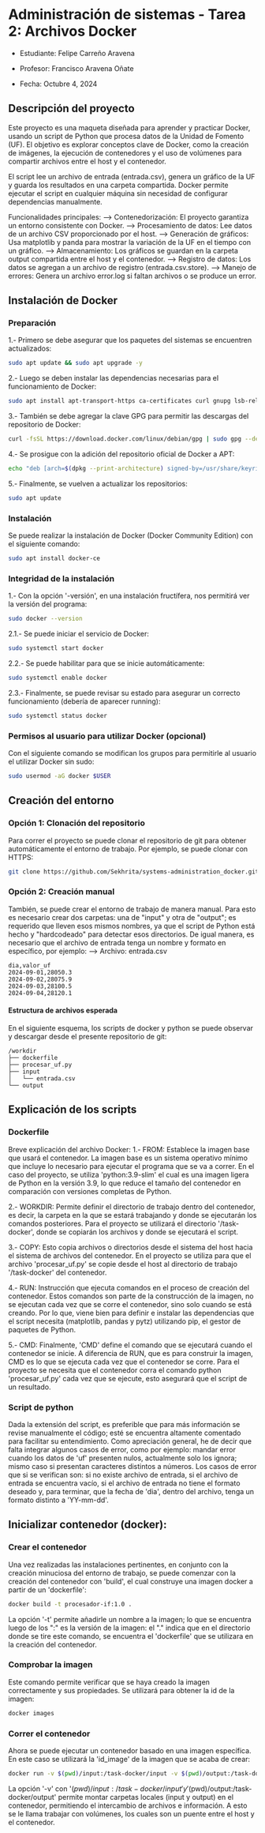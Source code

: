 # Administración de sistemas - Tarea 2: Archivos Docker

- Estudiante: Felipe Carreño Aravena

- Profesor: Francisco Aravena Oñate

- Fecha: Octubre 4, 2024


## Descripción del proyecto
Este proyecto es una maqueta diseñada para aprender y practicar Docker, usando un script de Python que procesa datos de la Unidad de Fomento (UF). El objetivo es explorar conceptos clave de Docker, como la creación de imágenes, la ejecución de contenedores y el uso de volúmenes para compartir archivos entre el host y el contenedor.

El script lee un archivo de entrada (entrada.csv), genera un gráfico de la UF y guarda los resultados en una carpeta compartida. Docker permite ejecutar el script en cualquier máquina sin necesidad de configurar dependencias manualmente.

Funcionalidades principales:
--> Contenedorización: El proyecto garantiza un entorno consistente con Docker.
--> Procesamiento de datos: Lee datos de un archivo CSV proporcionado por el host.
--> Generación de gráficos: Usa matplotlib y panda para mostrar la variación de la UF en el tiempo con un gráfico.
--> Almacenamiento: Los gráficos se guardan en la carpeta output compartida entre el host y el contenedor.
--> Registro de datos: Los datos se agregan a un archivo de registro (entrada.csv.store).
--> Manejo de errores: Genera un archivo error.log si faltan archivos o se produce un error.

## Instalación de Docker
### Preparación
1.- Primero se debe asegurar que los paquetes del sistemas se encuentren actualizados:
```bash
sudo apt update && sudo apt upgrade -y
```

2.- Luego se deben instalar las dependencias necesarias para el funcionamiento de Docker:
```bash
sudo apt install apt-transport-https ca-certificates curl gnupg lsb-release software-properties-common -y
```

3.- También se debe agregar la clave GPG para permitir las descargas del repositorio de Docker:
```bash
curl -fsSL https://download.docker.com/linux/debian/gpg | sudo gpg --dearmor -o /usr/share/keyrings/docker-archive-keyring.gpg
```

4.- Se prosigue con la adición del repositorio oficial de Docker a APT:
```bash
echo "deb [arch=$(dpkg --print-architecture) signed-by=/usr/share/keyrings/docker-archive-keyring.gpg] https://download.docker.com/linux/debian $(lsb_release -cs) stable" | sudo tee /etc/apt/sources.list.d/docker.list > /dev/null
```

5.- Finalmente, se vuelven a actualizar los repositorios:
```bash
sudo apt update
```

### Instalación
Se puede realizar la instalación de Docker (Docker Community Edition) con el siguiente comando:
```bash
sudo apt install docker-ce
```

### Integridad de la instalación
1.- Con la opción '-versión', en una instalación fructífera, nos permitirá ver la versión del programa:
```bash
sudo docker --version
```

2.1.- Se puede iniciar el servicio de Docker:
```bash
sudo systemctl start docker
```

2.2.- Se puede habilitar para que se inicie automáticamente:
```bash
sudo systemctl enable docker
```

2.3.- Finalmente, se puede revisar su estado para asegurar un correcto funcionamiento (debería de aparecer running):
```bash
sudo systemctl status docker
```

### Permisos al usuario para utilizar Docker (opcional)
Con el siguiente comando se modifican los grupos para permitirle al usuario el utilizar Docker sin sudo:
```bash
sudo usermod -aG docker $USER
```

## Creación del entorno
### Opción 1: Clonación del repositorio
Para correr el proyecto se puede clonar el repositorio de git para obtener automáticamente el entorno de trabajo. Por ejemplo, se puede clonar con HTTPS:
```bash
git clone https://github.com/Sekhrita/systems-administration_docker.git
```

### Opción 2: Creación manual
También, se puede crear el entorno de trabajo de manera manual. Para esto es necesario crear dos carpetas: una de "input" y otra de "output"; es requerido que lleven esos mismos nombres, ya que el script de Python está hecho y "hardcodeado" para detectar esos directorios. De igual manera, es necesario que el archivo de entrada tenga un nombre y formato en específico, por ejemplo:
--> Archivo: entrada.csv
```
dia,valor_uf
2024-09-01,28050.3
2024-09-02,28075.9
2024-09-03,28100.5
2024-09-04,28120.1
```

#### Estructura de archivos esperada
En el siguiente esquema, los scripts de docker y python se puede observar y descargar desde el presente repositorio de git:
```
/workdir
├── dockerfile
├── procesar_uf.py
├── input
│   └── entrada.csv
└── output
```

## Explicación de los scripts
### Dockerfile
Breve explicación del archivo Docker:
1.- FROM: Establece la imagen base que usará el contenedor. La imagen base es un sistema operativo mínimo que incluye lo necesario para ejecutar el programa que se va a correr. En el caso del proyecto, se utiliza 'python:3.9-slim' el cual es una imagen ligera de Python en la versión 3.9, lo que reduce el tamaño del contenedor en comparación con versiones completas de Python.

2.- WORKDIR: Permite definir el directorio de trabajo dentro del contenedor, es decir, la carpeta en la que se estará trabajando y donde se ejecutarán los comandos posteriores. Para el proyecto se utilizará el directorio '/task-docker', donde se copiarán los archivos y donde se ejecutará el script.

3.- COPY: Esto copia archivos o directorios desde el sistema del host hacia el sistema de archivos del contenedor. En el proyecto se utiliza para que el archivo 'procesar_uf.py' se copie desde el host al directorio de trabajo '/task-docker' del contenedor.

4.- RUN: Instrucción que ejecuta comandos en el proceso de creación del contenedor. Estos comandos son parte de la construcción de la imagen, no se ejecutan cada vez que se corre el contenedor, sino solo cuando se está creando. Por lo que, viene bien para definir e instalar las dependencias que el script necesita (matplotlib, pandas y pytz) utilizando pip, el gestor de paquetes de Python.

5.- CMD: Finalmente, 'CMD' define el comando que se ejecutará cuando el contenedor se inicie. A diferencia de RUN, que es para construir la imagen, CMD es lo que se ejecuta cada vez que el contenedor se corre. Para el proyecto se necesita que el contenedor corra el comando python 'procesar_uf.py' cada vez que se ejecute, esto asegurará que el script de un resultado.

### Script de python
Dada la extensión del script, es preferible que para más información se revise manualmente el código; esté se encuentra altamente comentado para facilitar su entendimiento. Como apreciación general, he de decir que falta integrar algunos casos de error, como por ejemplo: mandar error cuando los datos de 'uf' presenten nulos, actualmente solo los ignora; mismo caso si presentan caracteres distintos a números. Los casos de error que si se verifican son: si no existe archivo de entrada, si el archivo de entrada se encuentra vacío, si el archivo de entrada no tiene el formato deseado y, para terminar, que la fecha de 'dia', dentro del archivo, tenga un formato distinto a 'YY-mm-dd'.


## Inicializar contenedor (docker):
### Crear el contenedor
Una vez realizadas las instalaciones pertinentes, en conjunto con la creación minuciosa del entorno de trabajo, se puede comenzar con la creación del contenedor con 'build', el cual construye una imagen docker a partir de un 'dockerfile':
```bash
docker build -t procesador-if:1.0 .
```
La opción '-t' permite añadirle un nombre a la imagen; lo que se encuentra luego de los ":" es la versión de la imagen: el "." indica que en el directorio donde se tire este comando, se encuentra el 'dockerfile' que se utilizara en la creación del contenedor.

### Comprobar la imagen
Este comando permite verificar que se haya creado la imagen correctamente y sus propiedades. Se utilizará para obtener la id de la imagen:
```bash
docker images
```

### Correr el contenedor
Ahora se puede ejecutar un contenedor basado en una imagen específica. En este caso se utilizará la 'id_image' de la imagen que se acaba de crear:
```bash
docker run -v $(pwd)/input:/task-docker/input -v $(pwd)/output:/task-docker/output <IMAGE_ID>
```
La opción '-v' con '$(pwd)/input:/task-docker/input' y '$(pwd)/output:/task-docker/output' permite montar carpetas locales (input y output) en el contenedor, permitiendo el intercambio de archivos e información. A esto se le llama trabajar con volúmenes, los cuales son un puente entre el host y el contenedor.
